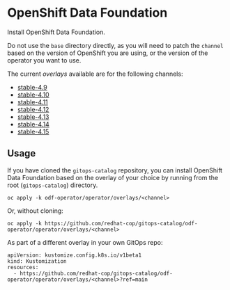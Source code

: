 # OpenShift Data Foundation

Install OpenShift Data Foundation.

Do not use the `base` directory directly, as you will need to patch the `channel` based on the version of OpenShift you are using, or the version of the operator you want to use.

The current *overlays* available are for the following channels:

* [stable-4.9](operator/overlays/stable-4.12)
* [stable-4.10](operator/overlays/stable-4.13)
* [stable-4.11](operator/overlays/stable-4.12)
* [stable-4.12](operator/overlays/stable-4.13)
* [stable-4.13](operator/overlays/stable-4.12)
* [stable-4.14](operator/overlays/stable-4.13)
* [stable-4.15](operator/overlays/stable-4.13)

## Usage

If you have cloned the `gitops-catalog` repository, you can install OpenShift Data Foundation based on the overlay of your choice by running from the root (`gitops-catalog`) directory.

```
oc apply -k odf-operator/operator/overlays/<channel>
```

Or, without cloning:

```
oc apply -k https://github.com/redhat-cop/gitops-catalog/odf-operator/operator/overlays/<channel>
```

As part of a different overlay in your own GitOps repo:

```
apiVersion: kustomize.config.k8s.io/v1beta1
kind: Kustomization
resources:
  - https://github.com/redhat-cop/gitops-catalog/odf-operator/operator/overlays/<channel>?ref=main
```
